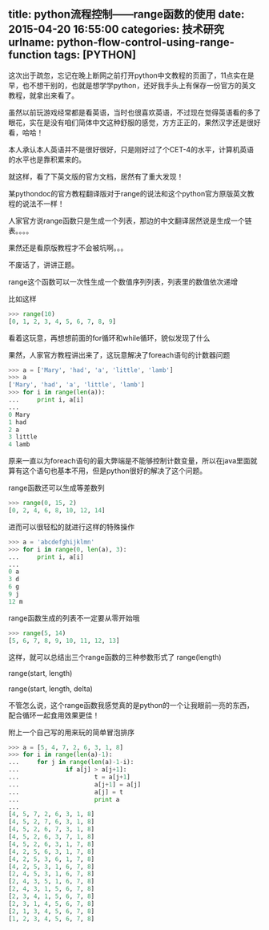 title: python流程控制——range函数的使用
date: 2015-04-20 16:55:00
categories: 技术研究
urlname: python-flow-control-using-range-function
tags: [PYTHON]
---
这次出于疏忽，忘记在晚上断网之前打开python中文教程的页面了，11点实在是早，也不想干别的，也就是想学学python，还好我手头上有保存一份官方的英文教程，就拿出来看了。

虽然以前玩游戏经常都是看英语，当时也很喜欢英语，不过现在觉得英语看的多了眼花，实在是没有咱们简体中文这种舒服的感觉，方方正正的，果然汉字还是很好看，哈哈！

本人承认本人英语并不是很好很好，只是刚好过了个CET-4的水平，计算机英语的水平也是靠积累来的。

就这样，看了下英文版的官方文档，居然有了重大发现！

某pythondoc的官方教程翻译版对于range的说法和这个python官方原版英文教程的说法不一样！

人家官方说range函数只是生成一个列表，那边的中文翻译居然说是生成一个链表。。。。

果然还是看原版教程才不会被坑啊。。。

不废话了，讲讲正题。

<!--more-->

range这个函数可以一次性生成一个数值序列列表，列表里的数值依次递增

比如这样
```python
>>> range(10)
[0, 1, 2, 3, 4, 5, 6, 7, 8, 9]
```
看着这玩意，再想想前面的for循环和while循环，貌似发现了什么

果然，人家官方教程讲出来了，这玩意解决了foreach语句的计数器问题
```python
>>> a = ['Mary', 'had', 'a', 'little', 'lamb']
>>> a
['Mary', 'had', 'a', 'little', 'lamb']
>>> for i in range(len(a)):
...     print i, a[i]
... 
0 Mary
1 had
2 a
3 little
4 lamb
```
原来一直以为foreach语句的最大弊端是不能够控制计数变量，所以在java里面就算有这个语句也基本不用，但是python很好的解决了这个问题。

range函数还可以生成等差数列
```python
>>> range(0, 15, 2)
[0, 2, 4, 6, 8, 10, 12, 14]
```
进而可以很轻松的就进行这样的特殊操作
```python
>>> a = 'abcdefghijklmn'
>>> for i in range(0, len(a), 3):
...     print i, a[i]
... 
0 a
3 d
6 g
9 j
12 m
```
range函数生成的列表不一定要从零开始哦
```python
>>> range(5, 14)
[5, 6, 7, 8, 9, 10, 11, 12, 13]
```
这样，就可以总结出三个range函数的三种参数形式了
range(length)

range(start, length)

range(start, length, delta)

不管怎么说，这个range函数我感觉真的是python的一个让我眼前一亮的东西，配合循环一起食用效果更佳！

附上一个自己写的用来玩的简单冒泡排序
```python
>>> a = [5, 4, 7, 2, 6, 3, 1, 8]
>>> for i in range(len(a)-1):
...     for j in range(len(a)-1-i):
...             if a[j] > a[j+1]:
...                     t = a[j+1]
...                     a[j+1] = a[j]
...                     a[j] = t
...                     print a
... 
[4, 5, 7, 2, 6, 3, 1, 8]
[4, 5, 2, 7, 6, 3, 1, 8]
[4, 5, 2, 6, 7, 3, 1, 8]
[4, 5, 2, 6, 3, 7, 1, 8]
[4, 5, 2, 6, 3, 1, 7, 8]
[4, 2, 5, 6, 3, 1, 7, 8]
[4, 2, 5, 3, 6, 1, 7, 8]
[4, 2, 5, 3, 1, 6, 7, 8]
[2, 4, 5, 3, 1, 6, 7, 8]
[2, 4, 3, 5, 1, 6, 7, 8]
[2, 4, 3, 1, 5, 6, 7, 8]
[2, 3, 4, 1, 5, 6, 7, 8]
[2, 3, 1, 4, 5, 6, 7, 8]
[2, 1, 3, 4, 5, 6, 7, 8]
[1, 2, 3, 4, 5, 6, 7, 8]
```